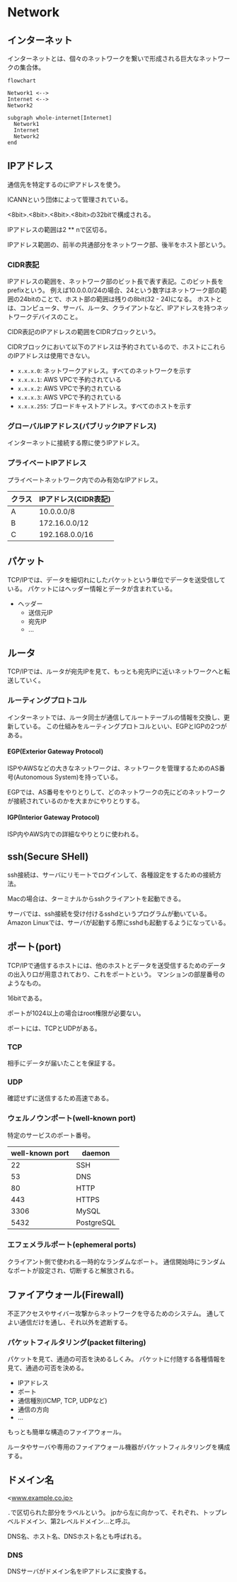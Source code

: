 # Network

## インターネット

インターネットとは、個々のネットワークを繋いで形成される巨大なネットワークの集合体。

```mermaid
flowchart

Network1 <-->
Internet <-->
Network2

subgraph whole-internet[Internet]
  Network1
  Internet
  Network2
end
```

## IPアドレス

通信先を特定するのにIPアドレスを使う。

ICANNという団体によって管理されている。

<8bit>.<8bit>.<8bit>.<8bit>の32bitで構成される。

IPアドレスの範囲は2 ** nで区切る。

IPアドレス範囲の、前半の共通部分をネットワーク部、後半をホスト部という。

### CIDR表記

IPアドレスの範囲を、ネットワーク部のビット長で表す表記。このビット長をprefixという。
例えば10.0.0.0/24の場合、24という数字はネットワーク部の範囲の24bitのことで、ホスト部の範囲は残りの8bit(32 - 24)になる。
ホストとは、コンピュータ、サーバ、ルータ、クライアントなど、IPアドレスを持つネットワークデバイスのこと。

CIDR表記のIPアドレスの範囲をCIDRブロックという。

CIDRブロックにおいて以下のアドレスは予約されているので、ホストにこれらのIPアドレスは使用できない。

- `x.x.x.0`: ネットワークアドレス。すべてのネットワークを示す
- `x.x.x.1`: AWS VPCで予約されている
- `x.x.x.2`: AWS VPCで予約されている
- `x.x.x.3`: AWS VPCで予約されている
- `x.x.x.255`: ブロードキャストアドレス。すべてのホストを示す

### グローバルIPアドレス(パブリックIPアドレス)

インターネットに接続する際に使うIPアドレス。

### プライベートIPアドレス

プライベートネットワーク内でのみ有効なIPアドレス。

| クラス | IPアドレス(CIDR表記) |
| ------ | -------------------- |
| A      | 10.0.0.0/8           |
| B      | 172.16.0.0/12        |
| C      | 192.168.0.0/16       |

## パケット

TCP/IPでは、データを細切れにしたパケットという単位でデータを送受信している。
パケットにはヘッダー情報とデータが含まれている。

- ヘッダー
  - 送信元IP
  - 宛先IP
  - ...

## ルータ

TCP/IPでは、ルータが宛先IPを見て、もっとも宛先IPに近いネットワークへと転送していく。

### ルーティングプロトコル

インターネットでは、ルータ同士が通信してルートテーブルの情報を交換し、更新している。
この仕組みをルーティングプロトコルといい、EGPとIGPの2つがある。

#### EGP(Exterior Gateway Protocol)

ISPやAWSなどの大きなネットワークは、ネットワークを管理するためのAS番号(Autonomous System)を持っている。

EGPでは、AS番号をやりとりして、どのネットワークの先にどのネットワークが接続されているのかを大まかにやりとりする。

#### IGP(Interior Gateway Protocol)

ISP内やAWS内での詳細なやりとりに使われる。

## ssh(Secure SHell)

ssh接続は、サーバにリモートでログインして、各種設定をするための接続方法。

Macの場合は、ターミナルからsshクライアントを起動できる。

サーバでは、ssh接続を受け付けるsshdというプログラムが動いている。
Amazon Linuxでは、サーバが起動する際にsshdも起動するようになっている。

## ポート(port)

TCP/IPで通信するホストには、他のホストとデータを送受信するためのデータの出入り口が用意されており、これをポートという。
マンションの部屋番号のようなもの。

16bitである。

ポートが1024以上の場合はroot権限が必要ない。

ポートには、TCPとUDPがある。

### TCP

相手にデータが届いたことを保証する。

### UDP

確認せずに送信するため高速である。

### ウェルノウンポート(well-known port)

特定のサービスのポート番号。

| well-known port | daemon     |
| --------------- | ---------- |
| 22              | SSH        |
| 53              | DNS        |
| 80              | HTTP       |
| 443             | HTTPS      |
| 3306            | MySQL      |
| 5432            | PostgreSQL |

### エフェメラルポート(ephemeral ports)

クライアント側で使われる一時的なランダムなポート。
通信開始時にランダムなポートが設定され、切断すると解放される。

## ファイアウォール(Firewall)

不正アクセスやサイバー攻撃からネットワークを守るためのシステム。
通してよい通信だけを通し、それ以外を遮断する。

### パケットフィルタリング(packet filtering)

パケットを見て、通過の可否を決めるしくみ。
パケットに付随する各種情報を見て、通過の可否を決める。

- IPアドレス
- ポート
- 通信種別(ICMP, TCP, UDPなど)
- 通信の方向
- ...

もっとも簡単な構造のファイアウォール。

ルータやサーバや専用のファイアウォール機器がパケットフィルタリングを構成する。

## ドメイン名

<www.example.co.jp>

`.`で区切られた部分をラベルという。
jpから左に向かって、それぞれ、トップレベルドメイン、第2レベルドメイン...と呼ぶ。

DNS名、ホスト名、DNSホスト名とも呼ばれる。

### DNS

DNSサーバがドメイン名をIPアドレスに変換する。
